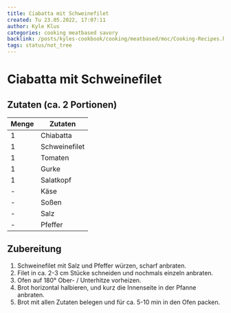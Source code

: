 ```yaml
---
title: Ciabatta mit Schweinefilet
created: Tu 23.05.2022, 17:07:11
author: Kyle Klus
categories: cooking meatbased savory
backlink: /posts/kyles-cookbook/cooking/meatbased/moc/Cooking-Recipes.html
tags: status/not_tree
---
```


# Ciabatta mit Schweinefilet

## Zutaten (ca. 2 Portionen)

| Menge            | Zutaten          |
| ---------------- | ---------------- |
| 1                | Chiabatta        |
| 1                | Schweinefilet    |
| 1                | Tomaten          |
| 1                | Gurke            |
| 1                | Salatkopf        |
| -                | Käse             |
| -                | Soßen            |
| -                | Salz             |
| -                | Pfeffer          |

## Zubereitung

1. Schweinefilet mit Salz und Pfeffer würzen, scharf anbraten.
2. Filet in ca. 2-3 cm Stücke schneiden und nochmals einzeln anbraten.
3. Ofen auf 180° Ober- / Unterhitze vorheizen.
4. Brot horizontal halbieren, und kurz die Innenseite in der Pfanne anbraten.
5. Brot mit allen Zutaten belegen und für ca. 5-10 min in den Ofen packen.
